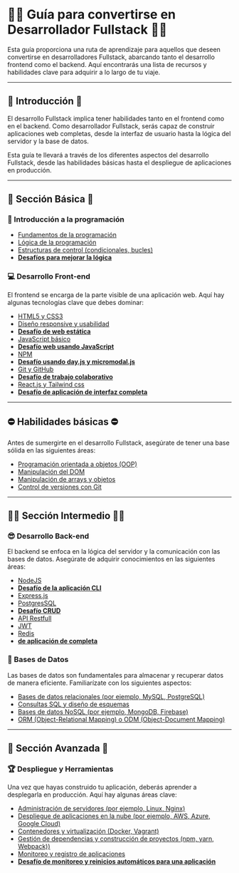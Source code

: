 # 👩‍💻 Guía para convertirse en Desarrollador Fullstack 👩‍💻

Esta guía proporciona una ruta de aprendizaje para aquellos que deseen convertirse en desarrolladores Fullstack, abarcando tanto el desarrollo frontend como el backend. Aquí encontrarás una lista de recursos y habilidades clave para adquirir a lo largo de tu viaje.


---


## 📖 Introducción 📖

El desarrollo Fullstack implica tener habilidades tanto en el frontend como en el backend. Como desarrollador Fullstack, serás capaz de construir aplicaciones web completas, desde la interfaz de usuario hasta la lógica del servidor y la base de datos.

Esta guía te llevará a través de los diferentes aspectos del desarrollo Fullstack, desde las habilidades básicas hasta el despliegue de aplicaciones en producción.

---


## 👶 Sección Básica 👶

### 🚀 Introducción a la programación

- [Fundamentos de la programación](https://github.com/piparcode/guia-fullstack/blob/master/seccion-basica/introduccion-programacion/fundamentos-programacion.md)
- [Lógica de la programación](https://github.com/piparcode)
- [Estructuras de control (condicionales, bucles)](https://github.com/piparcode)
- **[Desafíos para mejorar la lógica](https://github.com/piparcode)**

### 💻 Desarrollo Front-end 

El frontend se encarga de la parte visible de una aplicación web. Aquí hay algunas tecnologías clave que debes dominar:

- [HTML5 y CSS3](https://github.com/piparcode)
- [Diseño responsive y usabilidad](https://github.com/piparcode)
- **[Desafío de web estática](https://github.com/piparcode)**
- [JavaScript básico](https://github.com/piparcode)
- **[Desafío web usando JavaScript](https://github.com/piparcode)**
- [NPM](https://github.com/piparcode)
- **[Desafío usando day.js y micromodal.js](https://github.com/piparcode)**
- [Git y GitHub](https://github.com/piparcode)
- **[Desafío de trabajo colaborativo](https://github.com/piparcode)**
- [React.js y Tailwind css](https://github.com/piparcode)
- **[Desafío de aplicación de interfaz completa](https://github.com/piparcode)**


---


## ⛔ Habilidades básicas ⛔

Antes de sumergirte en el desarrollo Fullstack, asegúrate de tener una base sólida en las siguientes áreas:

- [Programación orientada a objetos (OOP)](https://github.com/piparcode)
- [Manipulación del DOM](https://github.com/piparcode)
- [Manipulación de arrays y objetos](https://github.com/piparcode)
- [Control de versiones con Git](https://github.com/piparcode)


---


## 👩‍🎓 Sección Intermedio 👨‍🎓

### 😎 Desarrollo Back-end 

El backend se enfoca en la lógica del servidor y la comunicación con las bases de datos. Asegúrate de adquirir conocimientos en las siguientes áreas:

- [NodeJS](https://github.com/piparcode)
- **[Desafío de la aplicación CLI](https://github.com/piparcode)**
- [Express.js](https://github.com/piparcode)
- [PostgresSQL](https://github.com/piparcode)
- **[Desafío CRUD](https://github.com/piparcode)**
- [API Restfull](https://github.com/piparcode)
- [JWT](https://github.com/piparcode)
- [Redis](https://github.com/piparcode)
- **[ de aplicación de completa](https://github.com/piparcode)**

### 📃 Bases de Datos

Las bases de datos son fundamentales para almacenar y recuperar datos de manera eficiente. Familiarízate con los siguientes aspectos:

- [Bases de datos relacionales (por ejemplo, MySQL, PostgreSQL)](https://github.com/piparcode)
- [Consultas SQL y diseño de esquemas](https://github.com/piparcode)
- [Bases de datos NoSQL (por ejemplo, MongoDB, Firebase)](https://github.com/piparcode)
- [ORM (Object-Relational Mapping) o ODM (Object-Document Mapping)](https://github.com/piparcode)


---


## 👴 Sección Avanzada 👴

### 🏆 Despliegue y Herramientas

Una vez que hayas construido tu aplicación, deberás aprender a desplegarla en producción. Aquí hay algunas áreas clave:

- [Administración de servidores (por ejemplo, Linux, Nginx)](https://github.com/piparcode)
- [Despliegue de aplicaciones en la nube (por ejemplo, AWS, Azure, Google Cloud)](https://github.com/piparcode)
- [Contenedores y virtualización (Docker, Vagrant)](https://github.com/piparcode)
- [Gestión de dependencias y construcción de proyectos (npm, yarn, Webpack))](https://github.com/piparcode)
- [Monitoreo y registro de aplicaciones](https://github.com/piparcode)
- **[Desafío de monitoreo y reinicios automáticos para una aplicación](https://github.com/piparcode)**



